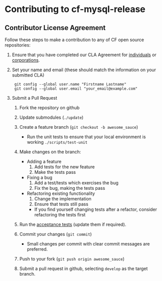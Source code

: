 # Contributing to cf-mysql-release

## Contributor License Agreement

Follow these steps to make a contribution to any of CF open source repositories:

1. Ensure that you have completed our CLA Agreement for
   [individuals](http://www.cloudfoundry.org/individualcontribution.pdf) or
   [corporations](http://www.cloudfoundry.org/corpcontribution.pdf).

1. Set your name and email (these should match the information on your submitted CLA)

        git config --global user.name "Firstname Lastname"
        git config --global user.email "your_email@example.com"

1. Submit a Pull Request
    1. Fork the repository on github

    1. Update submodules (`./update`)

    1. Create a feature branch (`git checkout -b awesome_sauce`)
        * Run the unit tests to ensure that your local environment is working `./scripts/test-unit`

    1. Make changes on the branch:
        * Adding a feature
          1. Add tests for the new feature
          1. Make the tests pass
        * Fixing a bug
          1. Add a test/tests which exercises the bug
          1. Fix the bug, making the tests pass
        * Refactoring existing functionality
          1. Change the implementation
          1. Ensure that tests still pass
            * If you find yourself changing tests after a refactor, consider refactoring the tests first

    1. Run the [acceptance tests](docs/acceptance-tests.md) (update them if required).

    1. Commit your changes (`git commit`)
        * Small changes per commit with clear commit messages are preferred.

    1. Push to your fork (`git push origin awesome_sauce`)

    1. Submit a pull request in github, selecting `develop` as the target branch.
